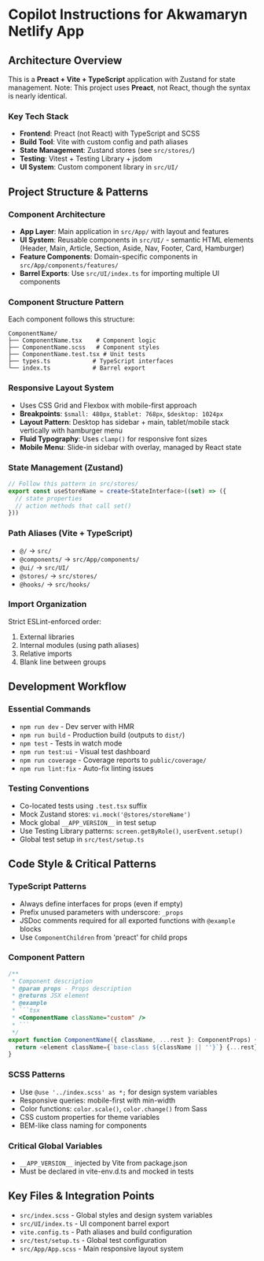 # Copilot Instructions for Akwamaryn Netlify App

## Architecture Overview

This is a **Preact + Vite + TypeScript** application with Zustand for state management. Note: This project uses **Preact**, not React, though the syntax is nearly identical.

### Key Tech Stack
- **Frontend**: Preact (not React) with TypeScript and SCSS
- **Build Tool**: Vite with custom config and path aliases
- **State Management**: Zustand stores (see `src/stores/`)
- **Testing**: Vitest + Testing Library + jsdom
- **UI System**: Custom component library in `src/UI/`

## Project Structure & Patterns

### Component Architecture
- **App Layer**: Main application in `src/App/` with layout and features
- **UI System**: Reusable components in `src/UI/` - semantic HTML elements (Header, Main, Article, Section, Aside, Nav, Footer, Card, Hamburger)
- **Feature Components**: Domain-specific components in `src/App/components/features/`
- **Barrel Exports**: Use `src/UI/index.ts` for importing multiple UI components

### Component Structure Pattern
Each component follows this structure:
```
ComponentName/
├── ComponentName.tsx    # Component logic
├── ComponentName.scss   # Component styles  
├── ComponentName.test.tsx # Unit tests
├── types.ts            # TypeScript interfaces
└── index.ts            # Barrel export
```

### Responsive Layout System
- Uses CSS Grid and Flexbox with mobile-first approach
- **Breakpoints**: `$small: 480px`, `$tablet: 768px`, `$desktop: 1024px`
- **Layout Pattern**: Desktop has sidebar + main, tablet/mobile stack vertically with hamburger menu
- **Fluid Typography**: Uses `clamp()` for responsive font sizes
- **Mobile Menu**: Slide-in sidebar with overlay, managed by React state

### State Management (Zustand)
```typescript
// Follow this pattern in src/stores/
export const useStoreName = create<StateInterface>((set) => ({
  // state properties
  // action methods that call set()
}))
```

### Path Aliases (Vite + TypeScript)
- `@/` → `src/`
- `@components/` → `src/App/components/`
- `@ui/` → `src/UI/`
- `@stores/` → `src/stores/`
- `@hooks/` → `src/hooks/`

### Import Organization
Strict ESLint-enforced order:
1. External libraries
2. Internal modules (using path aliases)
3. Relative imports
4. Blank line between groups

## Development Workflow

### Essential Commands
- `npm run dev` - Dev server with HMR
- `npm run build` - Production build (outputs to `dist/`)
- `npm test` - Tests in watch mode
- `npm run test:ui` - Visual test dashboard
- `npm run coverage` - Coverage reports to `public/coverage/`
- `npm run lint:fix` - Auto-fix linting issues

### Testing Conventions
- Co-located tests using `.test.tsx` suffix
- Mock Zustand stores: `vi.mock('@stores/storeName')`
- Mock global `__APP_VERSION__` in test setup
- Use Testing Library patterns: `screen.getByRole()`, `userEvent.setup()`
- Global test setup in `src/test/setup.ts`

## Code Style & Critical Patterns

### TypeScript Patterns
- Always define interfaces for props (even if empty)
- Prefix unused parameters with underscore: `_props`
- JSDoc comments required for all exported functions with `@example` blocks
- Use `ComponentChildren` from 'preact' for child props

### Component Pattern
```typescript
/**
 * Component description
 * @param props - Props description
 * @returns JSX element
 * @example
 * ```tsx
 * <ComponentName className="custom" />
 * ```
 */
export function ComponentName({ className, ...rest }: ComponentProps) {
  return <element className={`base-class ${className || ''}`} {...rest} />
}
```

### SCSS Patterns
- Use `@use '../index.scss' as *;` for design system variables
- Responsive queries: mobile-first with min-width
- Color functions: `color.scale()`, `color.change()` from Sass
- CSS custom properties for theme variables
- BEM-like class naming for components

### Critical Global Variables
- `__APP_VERSION__` injected by Vite from package.json
- Must be declared in vite-env.d.ts and mocked in tests

## Key Files & Integration Points
- `src/index.scss` - Global styles and design system variables
- `src/UI/index.ts` - UI component barrel export
- `vite.config.ts` - Path aliases and build configuration
- `src/test/setup.ts` - Global test configuration
- `src/App/App.scss` - Main responsive layout system